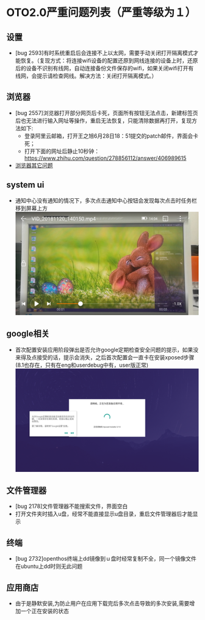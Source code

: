 # OTO2.0严重问题列表（严重等级为１）
## 设置
- [bug 2593]有时系统重启后会连接不上以太网，需要手动关闭打开隔离模式才能恢复。（复现方式：将连接wifi设备的配置还原到网线连接的设备上时，还原后的设备不识别有线网，自动连接备份文件保存的wifi，如果关闭wifi打开有线网，会提示请检查网线。解决方法：关闭打开隔离模式。）

## 浏览器
- [bug 2557]浏览器打开部分网页后卡死，页面所有按钮无法点击，新建标签页后也无法进行输入网址等操作，重启无法恢复，只能清除数据再打开，复现方法如下:
   - 登录阿里云邮箱，打开王之旭6月28日18：51提交的patch邮件，界面会卡死；
   - 打开下面的网址后静止10秒钟：https://www.zhihu.com/question/278856112/answer/406989615
- [浏览器其它问题](https://github.com/openthos/app-testing-results/blob/master/%E6%B5%8B%E8%AF%95%E5%86%85%E5%AE%B9%E5%8F%8A%E7%BB%93%E6%9E%9C/%E5%8A%9F%E8%83%BD%E6%B5%8B%E8%AF%95%E7%9B%B8%E5%85%B3/%E6%B5%8F%E8%A7%88%E5%99%A8%E5%B8%B8%E8%A7%81%E9%97%AE%E9%A2%98.md)

## system ui
- 通知中心没有通知的情况下，多次点击通知中心按钮会发现每次点击时任务栏移到屏幕上方
![](../picture/notification_wrongposition.jpg)

## google相关
- 首次配置安装应用阶段弹出是否允许google定期检查安全问题的提示，如果没来得及点接受的话，提示会消失，之后首次配置会一直卡在安装xposed步骤(8.1也存在，只有在eng和userdebug中有，user版正常)  
![](../picture/firstconfig_googlesecurity.png)

## 文件管理器
- [bug 2178]文件管理器不能搜索文件，界面空白
- 打开文件夹时插入u盘，经常不能直接显示u盘目录，重启文件管理器后才能显示

## 终端
- [bug 2732]openthos终端上dd镜像到ｕ盘时经常复制不全，同一个镜像文件在ubuntu上dd时则无此问题

## 应用商店
- 由于是静默安装,为防止用户在应用下载完后多次点击导致的多次安装,需要增加一个正在安装的状态
